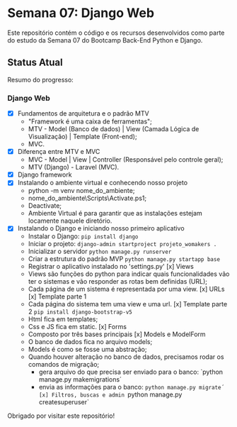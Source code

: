 # Semana 07: Django Web

Este repositório contém o código e os recursos desenvolvidos como parte do estudo da Semana 07 do Bootcamp Back-End Python e Django.

## Status Atual

Resumo do progresso:

### Django Web

- [x] Fundamentos de arquitetura e o padrão MTV
  - "Framework é uma caixa de ferramentas";
  - MTV - Model (Banco de dados) | View (Camada Lógica de Visualização) | Template (Front-end);
  - MVC.
- [x] Diferença entre MTV e MVC
  - MVC - Model | View | Controller (Responsável pelo controle geral);
  - MTV (Django) - Laravel (MVC).
- [x] Django framework
- [x] Instalando o ambiente virtual e conhecendo nosso projeto
  - python -m venv nome_do_ambiente;
  - nome_do_ambiente\Scripts\Activate.ps1;
  - Deactivate;
  - Ambiente Virtual é para garantir que as instalações estejam locamente naquele diretório.
- [x] Instalando o Django e iniciando nosso primeiro aplicativo
  - Instalar o Django:
  `pip install django`
  - Iniciar o projeto:
  `django-admin startproject projeto_womakers .`
  - Inicializar o servidor
  `python manage.py runserver`
  - Criar a estrutura do padrão MVP
  `python manage.py startapp base`
  - Registrar o aplicativo instalado no 'settings.py'
[x] Views
  - Views são funções do python para indicar quais funcionalidades vão ter o sistemas e vão responder as rotas bem definidas (URL);
  - Cada página de um sistema é representada por uma view.
[x] URLs
[x] Template parte 1
  - Cada página do sistema tem uma view e uma url.
[x] Template parte 2
  `pip install django-bootstrap-v5`
  - Html fica em templates;
  - Css e JS fica em static.
[x] Forms
  - Composto por três bases principais
[x] Models e ModelForm
  - O banco de dados fica no arquivo models;
  - Models é como se fosse uma abstração;
  - Quando houver alteração no banco de dados, precisamos rodar os comandos de migração;
    - gera arquivo do que precisa ser enviado para o banco:
    `python manage.py makemigrations´ 
    - envia as informações para o banco:
    `python manage.py migrate´
[x] Filtros, buscas e admin
  `python manage.py createsuperuser`
  
  



  


Obrigado por visitar este repositório!
